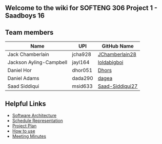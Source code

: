 ## Welcome to the wiki for SOFTENG 306 Project 1 - Saadboys 16

## Team members
| Name                        | UPI           | GitHub Name                                   |
| ----------------------------|--------------| ---------------------------------------------|
| Jack Chamberlain            | jcha928       | [JChamberlain28](http://github.com/JChamberlain28)  |
| Jackson Ayling-Campbell     | jayl164       | [loldabigboi](http://github.com/loldabigboi) |
| Daniel Hor                  | dhor051       | [Dhors](http://github.com/Dhors)   |
| Daniel Adams                | dada290       | [dagea](http://github.com/dagea)   |
| Saad Siddiqui               | msid633       | [Saad-Siddiqui27](http://github.com/Saad-Siddiqui27) |

## Helpful Links
* [Software Architecture](Software-Architecture.md)
* [Schedule Representation](Schedule-Representation.md)
* [Project Plan](Project-Plan.md)
* [How to use](How-to-use.md)
* [Meeting Minutes](Meeting-Minutes.md)

